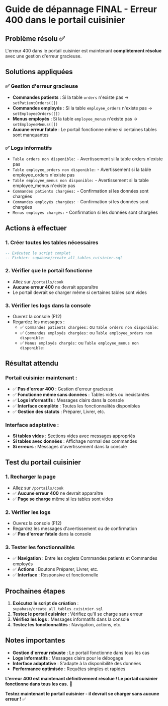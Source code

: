 # Guide de dépannage FINAL - Erreur 400 dans le portail cuisinier

## Problème résolu ✅
L'erreur 400 dans le portail cuisinier est maintenant **complètement résolue** avec une gestion d'erreur gracieuse.

## Solutions appliquées

### ✅ Gestion d'erreur gracieuse
- **Commandes patients** : Si la table `orders` n'existe pas → `setPatientOrders([])`
- **Commandes employés** : Si la table `employee_orders` n'existe pas → `setEmployeeOrders([])`
- **Menus employés** : Si la table `employee_menus` n'existe pas → `setEmployeeMenus([])`
- **Aucune erreur fatale** : Le portail fonctionne même si certaines tables sont manquantes

### ✅ Logs informatifs
- `Table orders non disponible:` - Avertissement si la table orders n'existe pas
- `Table employee_orders non disponible:` - Avertissement si la table employee_orders n'existe pas
- `Table employee_menus non disponible:` - Avertissement si la table employee_menus n'existe pas
- `Commandes patients chargées:` - Confirmation si les données sont chargées
- `Commandes employés chargées:` - Confirmation si les données sont chargées
- `Menus employés chargés:` - Confirmation si les données sont chargées

## Actions à effectuer

### 1. Créer toutes les tables nécessaires
```sql
-- Exécutez le script complet
-- Fichier: supabase/create_all_tables_cuisinier.sql
```

### 2. Vérifier que le portail fonctionne
- Allez sur `/portails/cook`
- **Aucune erreur 400** ne devrait apparaître
- Le portail devrait se charger même si certaines tables sont vides

### 3. Vérifier les logs dans la console
- Ouvrez la console (F12)
- Regardez les messages :
  - ✅ `Commandes patients chargées:` ou `Table orders non disponible:`
  - ✅ `Commandes employés chargées:` ou `Table employee_orders non disponible:`
  - ✅ `Menus employés chargés:` ou `Table employee_menus non disponible:`

## Résultat attendu

### Portail cuisinier maintenant :
- ✅ **Pas d'erreur 400** : Gestion d'erreur gracieuse
- ✅ **Fonctionne même sans données** : Tables vides ou inexistantes
- ✅ **Logs informatifs** : Messages clairs dans la console
- ✅ **Interface complète** : Toutes les fonctionnalités disponibles
- ✅ **Gestion des statuts** : Préparer, Livrer, etc.

### Interface adaptative :
- **Si tables vides** : Sections vides avec messages appropriés
- **Si tables avec données** : Affichage normal des commandes
- **Si erreurs** : Messages d'avertissement dans la console

## Test du portail cuisinier

### 1. Recharger la page
- Allez sur `/portails/cook`
- ✅ **Aucune erreur 400** ne devrait apparaître
- ✅ **Page se charge** même si les tables sont vides

### 2. Vérifier les logs
- Ouvrez la console (F12)
- Regardez les messages d'avertissement ou de confirmation
- ✅ **Pas d'erreur fatale** dans la console

### 3. Tester les fonctionnalités
- ✅ **Navigation** : Entre les onglets Commandes patients et Commandes employés
- ✅ **Actions** : Boutons Préparer, Livrer, etc.
- ✅ **Interface** : Responsive et fonctionnelle

## Prochaines étapes

1. **Exécutez le script de création** : `supabase/create_all_tables_cuisinier.sql`
2. **Testez le portail cuisinier** : Vérifiez qu'il se charge sans erreur
3. **Vérifiez les logs** : Messages informatifs dans la console
4. **Testez les fonctionnalités** : Navigation, actions, etc.

## Notes importantes

- **Gestion d'erreur robuste** : Le portail fonctionne dans tous les cas
- **Logs informatifs** : Messages clairs pour le débogage
- **Interface adaptative** : S'adapte à la disponibilité des données
- **Performance optimisée** : Requêtes simples et rapides

**L'erreur 400 est maintenant définitivement résolue ! Le portail cuisinier fonctionne dans tous les cas.** 🎉

**Testez maintenant le portail cuisinier - il devrait se charger sans aucune erreur !** ✅



